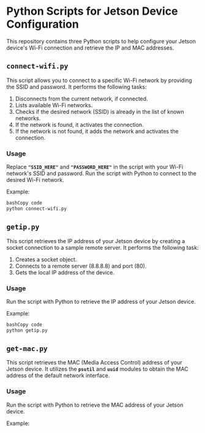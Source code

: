 # **Python Scripts for Jetson Device Configuration**

This repository contains three Python scripts to help configure your Jetson device's Wi-Fi connection and retrieve the IP and MAC addresses.

## **`connect-wifi.py`**

This script allows you to connect to a specific Wi-Fi network by providing the SSID and password. It performs the following tasks:

1. Disconnects from the current network, if connected.
2. Lists available Wi-Fi networks.
3. Checks if the desired network (SSID) is already in the list of known networks.
4. If the network is found, it activates the connection.
5. If the network is not found, it adds the network and activates the connection.

### **Usage**

Replace **`"SSID_HERE"`** and **`"PASSWORD_HERE"`** in the script with your Wi-Fi network's SSID and password. Run the script with Python to connect to the desired Wi-Fi network.

Example:

```bash
bashCopy code
python connect-wifi.py

```

## **`getip.py`**

This script retrieves the IP address of your Jetson device by creating a socket connection to a sample remote server. It performs the following task:

1. Creates a socket object.
2. Connects to a remote server (8.8.8.8) and port (80).
3. Gets the local IP address of the device.

### **Usage**

Run the script with Python to retrieve the IP address of your Jetson device.

Example:

```bash
bashCopy code
python getip.py

```

## **`get-mac.py`**

This script retrieves the MAC (Media Access Control) address of your Jetson device. It utilizes the **`psutil`** and **`uuid`** modules to obtain the MAC address of the default network interface.

### **Usage**

Run the script with Python to retrieve the MAC address of your Jetson device.

Example: